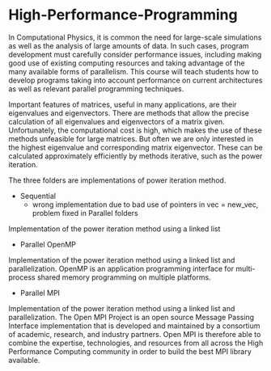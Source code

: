# High-Performance-Programming
In Computational Physics, it is common the need for large-scale simulations as well as the analysis of large amounts of data. In such cases, program development must carefully consider performance issues, including making good use of existing computing resources and taking advantage of the many available forms of parallelism. This course will teach students how to develop programs taking into account performance on current architectures as well as relevant parallel programming techniques.

Important features of matrices, useful in many applications, are their eigenvalues and eigenvectors. There are methods that allow the precise calculation of all eigenvalues and eigenvectors of a matrix
given. Unfortunately, the computational cost is high, which makes the use of these methods unfeasible for
large matrices. But often we are only interested in the highest eigenvalue and corresponding
matrix eigenvector. These can be calculated approximately efficiently by methods
iterative, such as the power iteration.

The three folders are implementations of power iteration method.

- Sequential  
  - wrong implementation due to bad use of pointers in vec = new_vec, problem fixed in Parallel folders

Implementation of the power iteration method using a linked list

- Parallel OpenMP

Implementation of the power iteration method using a linked list and parallelization. OpenMP is an application programming interface for multi-process shared memory programming on multiple platforms.

- Parallel MPI

Implementation of the power iteration method using a linked list and parallelization. The Open MPI Project is an open source Message Passing Interface implementation that is developed and maintained by a consortium of academic, research, and industry partners. Open MPI is therefore able to combine the expertise, technologies, and resources from all across the High Performance Computing community in order to build the best MPI library available.

